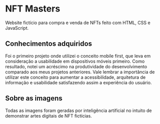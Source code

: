 # NFT Masters
Website fictício para compra e venda de NFTs feito com HTML, CSS e JavaScript. 

## Conhecimentos adquiridos
Foi o primeiro projeto onde utilizei o conceito mobile first, que leva em consideração a usabilidade em dispositivos móveis primeiro. Como resultado, notei um acréscimo na produtividade do desenvolvimento comparado aos meus projetos anteriores. Vale lembrar a importância de utilizar este conceito para aumentar a acessibilidade, arquitetura de informação e usabilidade satisfazendo assim a experiência do usuário.

## Sobre as imagens
Todas as imagens foram geradas por inteligência artificial no intuito de demonstrar artes digitais de NFT fictícias.
